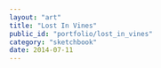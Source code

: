 ```yaml
---
layout: "art"
title: "Lost In Vines"
public_id: "portfolio/lost_in_vines"
category: "sketchbook"
date: 2014-07-11
---
```

